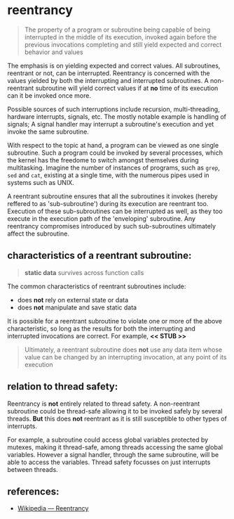
# reentrancy

> The property of a program or subroutine being capable of being
> interrupted in the middle of its execution, invoked again
> before the previous invocations completing and still yield expected and
> correct behavior and values

The emphasis is on yielding expected and correct values. All subroutines,
reentrant or not, can be interrupted. Reentrancy is concerned with the
values yielded by both the interrupting and interrupted subroutines. A
non-reentrant subroutine will yield correct values if at **no** time of
its execution can it be invoked once more.

Possible sources of such interruptions include recursion, multi-threading,
hardware interrupts, signals, etc. The mostly notable example is handling
of signals;  A signal handler may interrupt a subroutine's execution
and yet invoke the same subroutine.

With respect to the topic at hand, a program can be viewed as one single
subroutine. Such a program could be invoked by several processes, which
the kernel has the freedome to switch amongst themselves during multitasking.
Imagine the number of instances of programs, such as `grep`, `sed` and
`cat`, existing at a single time, with the numerous pipes used in systems
such as UNIX.

A reentrant subroutine ensures that all the subroutines it invokes (hereby
reffered to as 'sub-subroutine') during its execution are reentrant too.
Execution of these sub-subroutines can be interrupted as well, as they too
execute in the execution path of the 'enveloping' subroutine. Any reentrancy
compromises introduced by such sub-subroutines ultimately affect the
subroutine.


## characteristics of a reentrant subroutine:

> **static data** survives across function calls

The common characteristics of reentrant subroutines include:

* does **not** rely on external state or data
* does **not** manipulate and save static data

It is possible for a reentrant subroutine to violate one or more of
the above characteristic, so long as the results for both the interrupting
and interrupted invocations are correct. For example, **<< STUB >>**

> Ultimately, a reentrant subroutine does **not** use any data item whose value
> can be changed by an interrupting invocation, at any point of its
> execution


## relation to thread safety:

Reentrancy is **not** entirely related to thread safety. A non-reentrant
subroutine could be thread-safe allowing it to be invoked safely by several
threads. **But** this does **not** reentrant as it is still susceptible to
other types of interrupts.

For example, a subroutine could access global variables protected by mutexes,
making it thread-safe, among threads accessing the same global variables.
However a signal handler, through the same subroutine, will be able to
access the variables. Thread safety focusses on just interrupts between
threads.


## references:

* [Wikipedia &mdash; Reentrancy](https://en.wikipedia.org/wiki/Reentrancy_%28computing%29)
